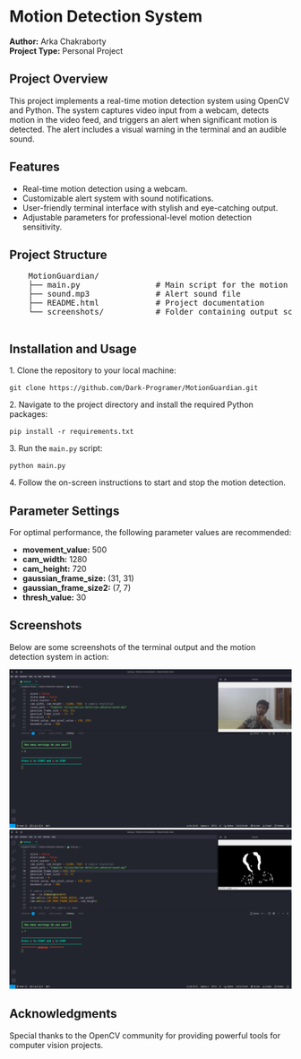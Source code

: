 <h1>Motion Detection System</h1>

<p>
    <strong>Author:</strong> Arka Chakraborty<br>
    <strong>Project Type:</strong> Personal Project
</p>

<h2>Project Overview</h2>
    <p>
        This project implements a real-time motion detection system using OpenCV and Python. 
        The system captures video input from a webcam, detects motion in the video feed, and triggers an alert 
        when significant motion is detected. The alert includes a visual warning in the terminal and an audible sound.
    </p>

<h2>Features</h2>
    <ul>
        <li>Real-time motion detection using a webcam.</li>
        <li>Customizable alert system with sound notifications.</li>
        <li>User-friendly terminal interface with stylish and eye-catching output.</li>
        <li>Adjustable parameters for professional-level motion detection sensitivity.</li>
    </ul>

<h2>Project Structure</h2>
    <pre>
    MotionGuardian/
    ├── main.py                # Main script for the motion detection system
    ├── sound.mp3              # Alert sound file
    ├── README.html            # Project documentation
    └── screenshots/           # Folder containing output screenshots
    </pre>

<h2>Installation and Usage</h2>
    <p>
        1. Clone the repository to your local machine:
    </p>
    <pre><code>git clone https://github.com/Dark-Programer/MotionGuardian.git</code></pre>

<p>
    2. Navigate to the project directory and install the required Python packages:
</p>
    <pre><code>pip install -r requirements.txt</code></pre>

<p>
    3. Run the <code>main.py</code> script:
</p>
    <pre><code>python main.py</code></pre>

<p>
    4. Follow the on-screen instructions to start and stop the motion detection.
</p>

<h2>Parameter Settings</h2>
    <p>For optimal performance, the following parameter values are recommended:</p>
    <ul>
        <li><strong>movement_value:</strong> 500</li>
        <li><strong>cam_width:</strong> 1280</li>
        <li><strong>cam_height:</strong> 720</li>
        <li><strong>gaussian_frame_size:</strong> (31, 31)</li>
        <li><strong>gaussian_frame_size2:</strong> (7, 7)</li>
        <li><strong>thresh_value:</strong> 30</li>
    </ul>

<h2>Screenshots</h2>
    <p>Below are some screenshots of the terminal output and the motion detection system in action:</p>
    <div>
        <img src="screenshots/screenshot1.png" alt="Screenshot 1" width="600">
        <img src="screenshots/screenshot2.png" alt="Screenshot 2" width="600">
    </div>

<h2>Acknowledgments</h2>
    <p>
        Special thanks to the OpenCV community for providing powerful tools for computer vision projects.
    </p>